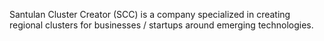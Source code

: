 Santulan Cluster Creator (SCC) is a company specialized in creating regional clusters for businesses / startups around emerging technologies.
